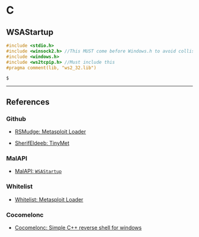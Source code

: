 # C

## WSAStartup

```c
#include <stdio.h>
#include <winsock2.h> //This MUST come before Windows.h to avoid collision with Winsock.h
#include <windows.h>
#include <ws2tcpip.h> //Must include this
#pragma comment(lib, "ws2_32.lib")
```

```
$
```

---
## References

### Github

- [RSMudge: Metasploit Loader](https://github.com/rsmudge/metasploit-loader/)

- [SherifEldeeb: TinyMet](https://github.com/SherifEldeeb/TinyMet)

### MalAPI

- [MalAPI: `WSAStartup`](https://malapi.io/winapi/WSAStartup)

### Whitelist

- [Whitelist: Metasploit Loader](https://www.whitelist1.com/2018/02/metasploit-loader-iii-loader64exe-x6464_27.html)

### Cocomelonc

- [Cocomelonc: Simple C++ reverse shell for windows](https://cocomelonc.github.io/tutorial/2021/09/15/simple-rev-c-1.html)